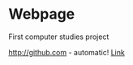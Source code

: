 # Webpage
First computer studies project

http://github.com - automatic!
[Link](http://127.0.0.1:3000/o10.html)
